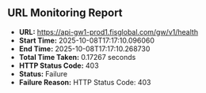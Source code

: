 ## URL Monitoring Report

- **URL:** https://api-gw1-prod1.fisglobal.com/gw/v1/health
- **Start Time:** 2025-10-08T17:17:10.096060
- **End Time:** 2025-10-08T17:17:10.268730
- **Total Time Taken:** 0.17267 seconds
- **HTTP Status Code:** 403
- **Status:** Failure
- **Failure Reason:** HTTP Status Code: 403
